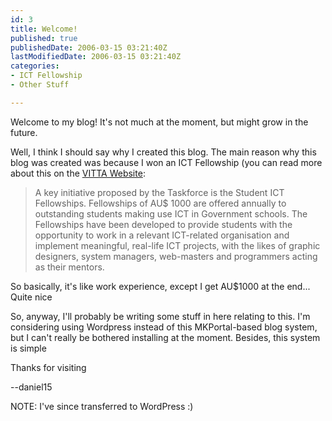 ```yaml
---
id: 3
title: Welcome!
published: true
publishedDate: 2006-03-15 03:21:40Z
lastModifiedDate: 2006-03-15 03:21:40Z
categories:
- ICT Fellowship
- Other Stuff

---
```


Welcome to my blog! It's not much at the moment, but might grow in the future.

Well, I think I should say why I created this blog. The main reason why this blog was created was because I won an ICT Fellowship (you can read more about this on the [VITTA Website](http://www.vitta.org.au/awards/ict_fellowship.php):

> A key initiative proposed by the Taskforce is the Student ICT Fellowships. Fellowships of AU$ 1000 are offered annually to outstanding students making use ICT in Government schools. The Fellowships have been developed to provide students with the opportunity to work in a relevant ICT-related organisation and implement meaningful, real-life ICT projects, with the likes of graphic designers, system managers, web-masters and programmers acting as their mentors.

So basically, it's like work experience, except I get AU$1000 at the end... Quite nice  

So, anyway, I'll probably be writing some stuff in here relating to this. I'm considering using Wordpress instead of this MKPortal-based blog system, but I can't really be bothered installing at the moment. Besides, this system is simple  

Thanks for visiting  

--daniel15

NOTE: I've since transferred to WordPress :)

